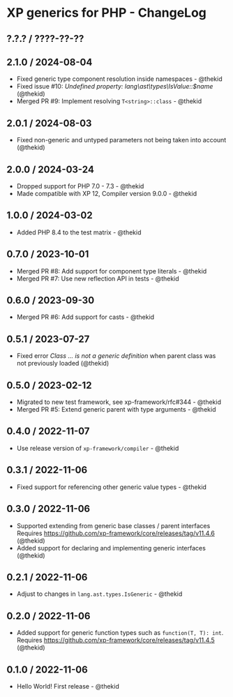 XP generics for PHP - ChangeLog
===============================

## ?.?.? / ????-??-??

## 2.1.0 / 2024-08-04

* Fixed generic type component resolution inside namespaces - @thekid
* Fixed issue #10: *Undefined property: lang\ast\types\IsValue::$name*
  (@thekid)
* Merged PR #9: Implement resolving `T<string>::class` - @thekid

## 2.0.1 / 2024-08-03

* Fixed non-generic and untyped parameters not being taken into account
  (@thekid)

## 2.0.0 / 2024-03-24

* Dropped support for PHP 7.0 - 7.3 - @thekid
* Made compatible with XP 12, Compiler version 9.0.0 - @thekid

## 1.0.0 / 2024-03-02

* Added PHP 8.4 to the test matrix - @thekid

## 0.7.0 / 2023-10-01

* Merged PR #8: Add support for component type literals - @thekid
* Merged PR #7: Use new reflection API in tests - @thekid

## 0.6.0 / 2023-09-30

* Merged PR #6: Add support for casts - @thekid

## 0.5.1 / 2023-07-27

* Fixed error *Class ... is not a generic definition* when parent class
  was not previously loaded
  (@thekid)

## 0.5.0 / 2023-02-12

* Migrated to new test framework, see xp-framework/rfc#344 - @thekid
* Merged PR #5: Extend generic parent with type arguments - @thekid

## 0.4.0 / 2022-11-07

* Use release version of `xp-framework/compiler` - @thekid

## 0.3.1 / 2022-11-06

* Fixed support for referencing other generic value types - @thekid

## 0.3.0 / 2022-11-06

* Supported extending from generic base classes / parent interfaces
  Requires https://github.com/xp-framework/core/releases/tag/v11.4.6
  (@thekid)
* Added support for declaring and implementing generic interfaces
  (@thekid)

## 0.2.1 / 2022-11-06

* Adjust to changes in `lang.ast.types.IsGeneric` - @thekid

## 0.2.0 / 2022-11-06

* Added support for generic function types such as `function(T, T): int`.
  Requires https://github.com/xp-framework/core/releases/tag/v11.4.5
  (@thekid)

## 0.1.0 / 2022-11-06

* Hello World! First release - @thekid